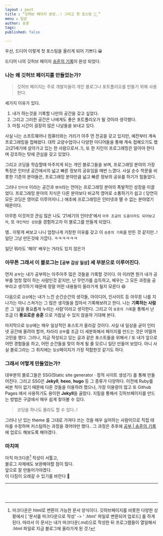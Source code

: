 ```yaml
---
layout : post
title : “깃허브 페이지 완성..! 그리고 첫 포스팅 ꓆̮ ”
menu : 일상
author: 송훈
tags: 
published: false

---
```


우선, 드디어 이렇게 첫 포스팅을 올리게 되어 기쁘다.😀

드디어 나의 깃허브 페이지 [송훈의 기록](https://songh-oon.github.io)이 완성 되었다. 



### 나는 왜 깃허브 페이지를 만들었는가?
> 깃허브 페이지는 주로 개발자들이 개인 블로그나 포트폴리오를 만들기 위해 사용한다.

세가지 이유가 있다.
1. 내가 하는것을 기록할 나만의 공간을 갖고 싶었다.
2. 그리고 그러한 공간은 나에게도 좋은 포트폴리오가 될 것이라 생각했다.
3. 마침 시간이 굉장히 많은 나날들을 보내고 있다.

사실  나는 소프트웨어나 컴퓨터와는 거리가 아주 먼 전공을 갖고 있지만, 예전부터 계속 프로그래밍을 접해왔다. 
대학 교양수업이나 다양한 미디어들을 통해 계속 접해오기도 했고(21세기에 살아가고 있는 한 사람으로서..!), 또 한 지인이 프로그래밍은 알아야 한다며 강조하는 탓에 관심을 갖고 있었다.

그리고 코딩을 학습할때 마주치게 되는 개인 블로그들을 보며, 프로그래밍 분야의 가장 특징은 인터넷 공간에서의 넓고 빠른 정보의 공유임을 매번 느꼈다. 사실 순수 학문을 비롯한 기존의 분야들은, 프로그래밍 분야만큼 넓고 빠른 정보의 공유를 하기가 힘들었다. 

그러나 `인터넷` 이라는 공간과 `영어`라는 언어는 프로그래밍 분야의 폭발적인 성장을 이끌었다. 프로그래밍 분야의 지식은 다른 분야보다 비교적 영어로 소통하기가 쉽고 ( 당연히 모든 코딩은 영어로 이루어지니..) 애초에 프로그래밍은 인터넷과 뗄 수 없는 분야였기 때문이다. 

아무튼 이것저것 관심 많은 나도 '21세기의 인터넷'에서 `아주 조금의 도움이라도 되어보고자`, 또 `개인적인 성장`을 경험하고자 이 블로그를 만들게 되었다.

엥.. 이렇게 써보고 나니 엄청나게 거창한 이유를 갖고 이 `송훈의 기록`을 만든 것 같지만..! 
일단 그냥 만든것에 가깝다. ㅋㅋㅋㅋㅋㅋ

일단 뭐라도 '해야' 배우는 거라도 있지 않은가

### 아무튼 그래서 이 블로그는 [`공부` `감상` `일상`] 세 부분으로 이루어진다.

먼저 `공부`는 내가 공부하는 아주아주 많은 것들을 기록할 것이다.
아 이러면 뭔가 내가 공부를 엄청 많이 하는 사람인것 같지만, 
난 무언가를 습득하고, 배우는 그 모든 과정을 공부라고 생각하기 때문에 정말 어떤 내용들이 올라가게 될지 모른다 😆

다음으로 `감상`에는 내가 느낀 순간순간의 생각들, 아이디어, 인사이트 등
아무튼 나를 지나가는 아니 스쳐가는 그 많은 생각들을 잡아서 기록해보려고 한다. 나는 __기록하는 사람__ 은 그 '삶을 풍요롭게 누리는 사람'이라고 생각한다. 그리고 이 `송훈의 기록`을 통해서 난 조금 더 __풍요로운 송훈__ 으로 거듭날 수 있지 않을까 기대해 본다.

마지막으로 `일상`에는 매우 일상적인 포스트가 올라갈 것이다. 사실 내 일상을 굳이 인터넷 공간에 올려야 할까, 차라리 `공부`를 조금 더 세분화해서 페이지를 만드는 것은 어떨까 고민을 했다. 그러나, 지금 작성되고 있는 글과 같은 포스트들을 위해서 / 또 내가 앞으로 어떤 경험들을 하고, 어떤 순간들을 맞이 하게 될 줄 모르니 일단 만들어 보았다. 아니 사실 블로그라는 그 취지에는 `일상`페이지가 가장 적합한것 같기도 하다.


### 그래서 어떻게 만들었는가? 
대부분의 블로그들은 SSG(Static site generator · 정적 사이트 생성기) 를 통해 만들어진다. 그리고 SSG은 **Jekyll**, __hexo__, __hugo__ 등 그 종류가 다양하다. 이전에 Ruby를 써본 적이 없기 때문에 다른 것들을 이용하려 했으나, 가장 이용량이 많고 또 Github Pages 에서 사용하기도 용이한 **Jekyll**을 골랐다. 지킬을 통해서 깃허브페이지를 만드는 방법은 구글에서 매우 쉽게 찾아볼 수 있다. 
> 코딩을 하나도 몰라도 할 수 있다..!   

그러나 난 있는 theme 를 그대로 가져다 쓰는 것을 매우 싫어하는 사람이므로 직접 테마를 수정하며 커스텀하는 과정을 겪어야만 했다..
그 과정은 추후에 [ 공부 | 송훈의 기록 ](https://songh-oon.github.io/study/) 에 업로드 해보도록 해야겠다.

### 마치며

아직 마크다운[^1] 작성이 서툴고,   
블로그 자체에도 보완해야할 점이 많다.   
앞으로 잘 만들어가야겠다.   
이 다짐이 오래갈 수 있기를 바란다  🙏    


 ---  
     

    

<br><br>      

[^1]: 마크다운은 html로 변환이 가능한 문서 양식이다. 깃허브페이지를 비롯한 다양한 상황에서 [ '문서를 마크다운으로 작성' -> ' .html' 파일로 변환되어 업로드] 를 하게 된다. 따라서 이 문서는 내가 마크다운(.md)으로 작성한 뒤 프로그램들이 열일해서 .html 파일로 지금 블로그에 올라가게 된 것.!

